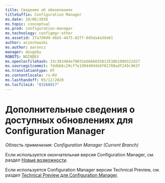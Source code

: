 ```yaml
---
title: Сведения об обновлениях
titleSuffix: Configuration Manager
ms.date: 10/06/2016
ms.topic: conceptual
ms.prod: configuration-manager
ms.technology: configmgr-other
ms.assetid: 1fa7d0d9-4bb5-4475-82ff-0d5da4a3da61
author: aczechowski
ms.author: aaroncz
manager: dougeby
ROBOTS: NOINDEX
ms.openlocfilehash: 33c383484e79032e6b86035013538b1990322d27
ms.sourcegitcommit: fddbb6c20cf7e19944944d4f81788adf249c963f
ms.translationtype: HT
ms.contentlocale: ru-RU
ms.lasthandoff: 05/12/2020
ms.locfileid: "83268017"
---
```

# <a name="learn-more-about-available-updates-for-configuration-manager"></a>Дополнительные сведения о доступных обновлениях для Configuration Manager

*Область применения: Configuration Manager (Current Branch)*

Если используется окончательная версия Configuration Manager, см. раздел [Новые возможности](../plan-design/changes/what-has-changed-from-configuration-manager-2012.md).

Если используется Configuration Manager версии Technical Preview, см. раздел [Technical Preview для Configuration Manager](../get-started/technical-preview.md).
